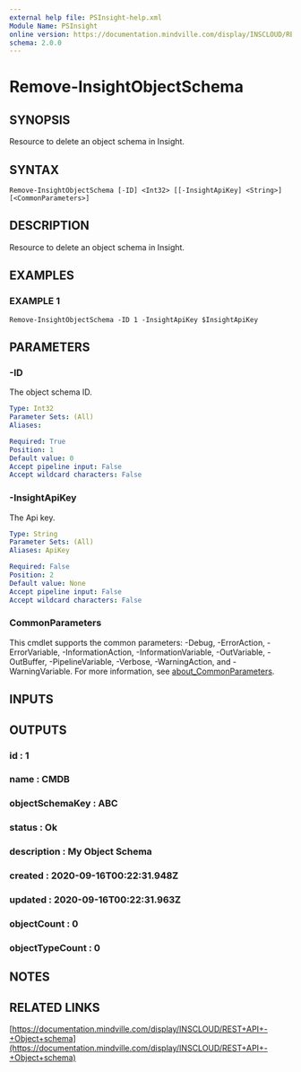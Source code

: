 ```yaml
---
external help file: PSInsight-help.xml
Module Name: PSInsight
online version: https://documentation.mindville.com/display/INSCLOUD/REST+API+-+Object+schema
schema: 2.0.0
---
```


# Remove-InsightObjectSchema

## SYNOPSIS
Resource to delete an object schema in Insight.

## SYNTAX

```
Remove-InsightObjectSchema [-ID] <Int32> [[-InsightApiKey] <String>] [<CommonParameters>]
```

## DESCRIPTION
Resource to delete an object schema in Insight.

## EXAMPLES

### EXAMPLE 1
```
Remove-InsightObjectSchema -ID 1 -InsightApiKey $InsightApiKey
```

## PARAMETERS

### -ID
The object schema ID.

```yaml
Type: Int32
Parameter Sets: (All)
Aliases:

Required: True
Position: 1
Default value: 0
Accept pipeline input: False
Accept wildcard characters: False
```

### -InsightApiKey
The Api key.

```yaml
Type: String
Parameter Sets: (All)
Aliases: ApiKey

Required: False
Position: 2
Default value: None
Accept pipeline input: False
Accept wildcard characters: False
```

### CommonParameters
This cmdlet supports the common parameters: -Debug, -ErrorAction, -ErrorVariable, -InformationAction, -InformationVariable, -OutVariable, -OutBuffer, -PipelineVariable, -Verbose, -WarningAction, and -WarningVariable. For more information, see [about_CommonParameters](http://go.microsoft.com/fwlink/?LinkID=113216).

## INPUTS

## OUTPUTS

### id              : 1
### name            : CMDB
### objectSchemaKey : ABC
### status          : Ok
### description     : My Object Schema
### created         : 2020-09-16T00:22:31.948Z
### updated         : 2020-09-16T00:22:31.963Z
### objectCount     : 0
### objectTypeCount : 0
## NOTES

## RELATED LINKS

[https://documentation.mindville.com/display/INSCLOUD/REST+API+-+Object+schema](https://documentation.mindville.com/display/INSCLOUD/REST+API+-+Object+schema)

